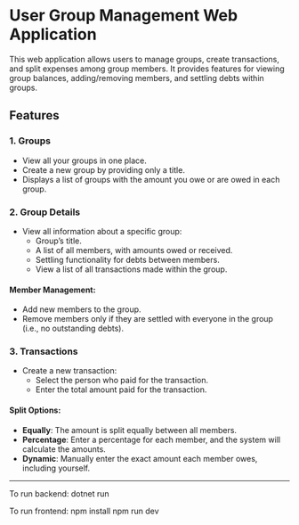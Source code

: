 # User Group Management Web Application

This web application allows users to manage groups, create transactions, and split expenses among group members. It provides features for viewing group balances, adding/removing members, and settling debts within groups.

## Features

### 1. Groups
- View all your groups in one place.
- Create a new group by providing only a title.
- Displays a list of groups with the amount you owe or are owed in each group.
  
### 2. Group Details
- View all information about a specific group:
  - Group’s title.
  - A list of all members, with amounts owed or received.
  - Settling functionality for debts between members.
  - View a list of all transactions made within the group.
  
#### Member Management:
- Add new members to the group.
- Remove members only if they are settled with everyone in the group (i.e., no outstanding debts).

### 3. Transactions
- Create a new transaction:
  - Select the person who paid for the transaction.
  - Enter the total amount paid for the transaction.

#### Split Options:
- **Equally**: The amount is split equally between all members.
- **Percentage**: Enter a percentage for each member, and the system will calculate the amounts.
- **Dynamic**: Manually enter the exact amount each member owes, including yourself.

---

To run backend: dotnet run

To run frontend: 
npm install
npm run dev
